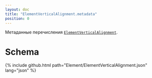 ```yaml
---
layout: doc
title: "ElementVerticalAlignment.metadata"
position: 0
---
```


Метаданные перечисления [`ElementVerticalAlignment`](../).

# Schema

{% include github.html path="Element/ElementVerticalAlignment.json" lang="json" %}
